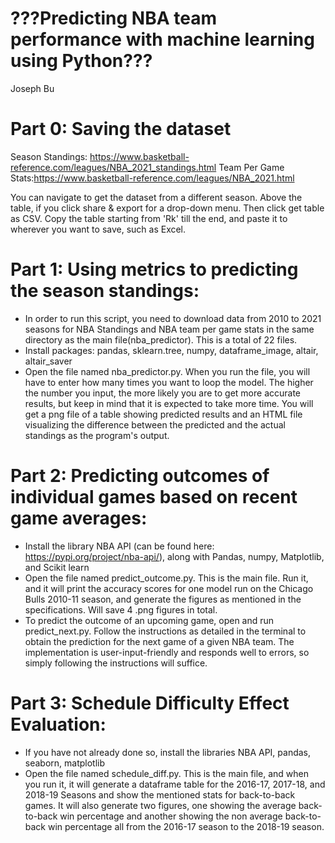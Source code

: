 # ???Predicting NBA team performance with machine learning using Python???
Joseph Bu
# Part 0: Saving the dataset
Season Standings: https://www.basketball-reference.com/leagues/NBA_2021_standings.html
Team Per Game Stats:https://www.basketball-reference.com/leagues/NBA_2021.html

You can navigate to get the dataset from a different season. Above the table, if you click share & export for a drop-down menu. Then click get table as CSV. Copy the table starting from 'Rk' till the end, and paste it to wherever you want to save, such as Excel. 

# Part 1: Using metrics to predicting the season standings:
* In order to run this script, you need to download data from 2010 to 2021 seasons for NBA Standings and NBA team per game stats in the same directory as the main file(nba_predictor). This is a total of 22 files.
* Install packages: pandas, sklearn.tree, numpy, dataframe_image, altair, altair_saver
* Open the file named nba_predictor.py. When you run the file, you will have to enter how many times you want to loop the model. The higher the number you input, the more likely you are to get more accurate results, but keep in mind that it is expected to take more time. You will get a png file of a table showing predicted results and an HTML file visualizing the difference between the predicted and the actual standings as the program's output. 

# Part 2: Predicting outcomes of individual games based on recent game averages:
* Install the library NBA API (can be found here: https://pypi.org/project/nba-api/), along with Pandas, numpy, Matplotlib, and Scikit learn
* Open the file named predict_outcome.py. This is the main file. Run it, and it will print the accuracy scores for one model run on the Chicago Bulls 2010-11 season, and generate the figures as mentioned in the specifications. Will save 4 .png figures in total.
* To predict the outcome of an upcoming game, open and run predict_next.py. Follow the instructions as detailed in the terminal to obtain the prediction for the next game of a given NBA team. The implementation is user-input-friendly and responds well to errors, so simply following the instructions will suffice.

# Part 3: Schedule Difficulty Effect Evaluation:
* If you have not already done so, install the libraries NBA API, pandas, seaborn, matplotlib
* Open the file named schedule_diff.py. This is the main file, and when you run it, it will generate a dataframe table for the 2016-17, 2017-18, and 2018-19 Seasons and show the mentioned stats for back-to-back games. It will also generate two figures, one showing the average back-to-back win percentage and another showing the non average back-to-back win percentage all from the 2016-17 season to the 2018-19 season.